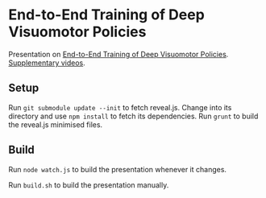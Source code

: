 # End-to-End Training of Deep Visuomotor Policies

Presentation on [End-to-End Training of Deep Visuomotor Policies](http://arxiv.org/abs/1504.00702).
[Supplementary videos](https://sites.google.com/site/visuomotorpolicy/).

## Setup

Run `git submodule update --init` to fetch reveal.js.
Change into its directory and use `npm install` to fetch its dependencies.
Run `grunt` to build the reveal.js minimised files.

## Build

Run `node watch.js` to build the presentation whenever it changes.

Run `build.sh` to build the presentation manually.
